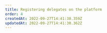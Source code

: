 ```yaml
---
title: Registering delegates on the platform
order: 4
createdAt: 2022-09-27T14:41:30.359Z
updatedAt: 2022-09-27T14:41:30.362Z
---
```


